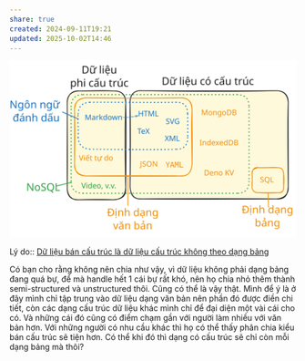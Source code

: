 ```yaml
---
share: true
created: 2024-09-11T19:21
updated: 2025-10-02T14:46
---
```

![Các định dạng dữ liệu thường gặp khi xử lý văn bản.excalidraw](../../attachments/C%C3%A1c%20%C4%91%E1%BB%8Bnh%20d%E1%BA%A1ng%20d%E1%BB%AF%20li%E1%BB%87u%20th%C6%B0%E1%BB%9Dng%20g%E1%BA%B7p%20khi%20x%E1%BB%AD%20l%C3%BD%20v%C4%83n%20b%E1%BA%A3n.svg)

Lý do:: [Dữ liệu bán cấu trúc là dữ liệu cấu trúc không theo dạng bảng](./D%E1%BB%AF%20li%E1%BB%87u%20b%C3%A1n%20c%E1%BA%A5u%20tr%C3%BAc%20l%C3%A0%20d%E1%BB%AF%20li%E1%BB%87u%20c%E1%BA%A5u%20tr%C3%BAc%20kh%C3%B4ng%20theo%20d%E1%BA%A1ng%20b%E1%BA%A3ng.md)

Có bạn cho rằng không nên chia như vậy, vì dữ liệu không phải dạng bảng đang quá bự, để mà handle hết 1 cái bự rất khó, nên họ chia nhỏ thêm thành semi-structured và unstructured thôi. Cũng có thể là vậy thật. Mình để ý là ở đây mình chỉ tập trung vào dữ liệu dạng văn bản nên phần đó được điền chi tiết, còn các dạng cấu trúc dữ liệu khác mình chỉ để đại diện một vài cái cho có. Và những cái đó cũng có điểm chạm gần với người làm nhiều với văn bản hơn. Với những người có nhu cầu khác thì họ có thể thấy phân chia kiểu bán cấu trúc sẽ tiện hơn. Có thể khi đó thì dạng có cấu trúc sẽ chỉ còn mỗi dạng bảng mà thôi?
